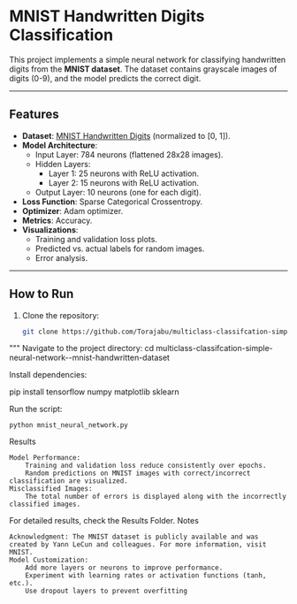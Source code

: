 # MNIST Handwritten Digits Classification

This project implements a simple neural network for classifying handwritten digits from the **MNIST dataset**. The dataset contains grayscale images of digits (0-9), and the model predicts the correct digit.

---

## Features

- **Dataset**: [MNIST Handwritten Digits](http://yann.lecun.com/exdb/mnist/) (normalized to [0, 1]).
- **Model Architecture**:
  - Input Layer: 784 neurons (flattened 28x28 images).
  - Hidden Layers:
    - Layer 1: 25 neurons with ReLU activation.
    - Layer 2: 15 neurons with ReLU activation.
  - Output Layer: 10 neurons (one for each digit).
- **Loss Function**: Sparse Categorical Crossentropy.
- **Optimizer**: Adam optimizer.
- **Metrics**: Accuracy.
- **Visualizations**:
  - Training and validation loss plots.
  - Predicted vs. actual labels for random images.
  - Error analysis.

---

## How to Run

1. Clone the repository:
   ```bash
   git clone https://github.com/Torajabu/multiclass-classifcation-simple-neural-network--mnist-handwritten-dataset.git

"""
Navigate to the project directory:
cd multiclass-classifcation-simple-neural-network--mnist-handwritten-dataset


Install dependencies:

pip install tensorflow numpy matplotlib sklearn

Run the script:

    python mnist_neural_network.py

Results

    Model Performance:
        Training and validation loss reduce consistently over epochs.
        Random predictions on MNIST images with correct/incorrect classification are visualized.
    Misclassified Images:
        The total number of errors is displayed along with the incorrectly classified images.

For detailed results, check the Results Folder.
Notes

    Acknowledgment: The MNIST dataset is publicly available and was created by Yann LeCun and colleagues. For more information, visit MNIST.
    Model Customization:
        Add more layers or neurons to improve performance.
        Experiment with learning rates or activation functions (tanh, etc.).
        Use dropout layers to prevent overfitting
